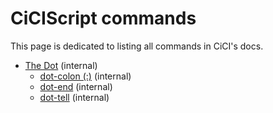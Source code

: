 # CiCIScript commands

This page is dedicated to listing all commands in CiCI's docs.



- [The Dot](https://marnix0810.github.io/ASCCISL/Commands/dot/) (internal)
  - [dot-colon (:)](https://marnix0810.github.io/ASCCISL/Commands/dot/dotcolon/) (internal)
  - [dot-end](https://marnix0810.github.io/ASCCISL/Commands/dot/dotend/) (internal)
  - [dot-tell](https://marnix0810.github.io/ASCCISL/Commands/dot/dottell/) (internal)